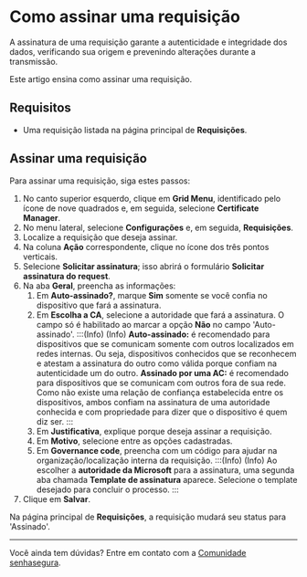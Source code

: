 # Como assinar uma requisição

A assinatura de uma requisição garante a autenticidade e integridade dos dados, verificando sua origem e prevenindo alterações durante a transmissão. 

Este artigo ensina como assinar uma requisição. 

## Requisitos
* Uma requisição listada na página principal de **Requisições**.

## Assinar uma requisição

Para assinar uma requisição, siga estes passos: 

1. No canto superior esquerdo, clique em **Grid Menu**, identificado pelo ícone de nove quadrados e, em seguida, selecione **Certificate Manager**.
2. No menu lateral, selecione **Configurações** e, em seguida, **Requisições**.
3. Localize a requisição que deseja assinar. 
4. Na coluna **Ação** correspondente, clique no ícone dos três pontos verticais.
5. Selecione **Solicitar assinatura**; isso abrirá o formulário **Solicitar assinatura do request**.
6. Na aba **Geral**, preencha as informações:
    1. Em **Auto-assinado?**, marque **Sim** somente se você confia no dispositivo que fará a assinatura.
    2. Em **Escolha a CA**, selecione a autoridade que fará a assinatura. O campo só é habilitado ao marcar a opção **Não** no campo 'Auto-assinado'.
    :::(Info) (Info)
    **Auto-assinado:** é recomendado para dispositivos que se comunicam somente com outros localizados em redes internas. Ou seja, dispositivos conhecidos que se reconhecem e atestam a assinatura do outro como válida porque confiam na autenticidade um do outro. 
    **Assinado por uma AC:** é recomendado para dispositivos que se comunicam com outros fora de sua rede. Como não existe uma relação de confiança estabelecida entre os dispositivos, ambos confiam na assinatura de uma autoridade conhecida e com propriedade para dizer que o dispositivo é quem diz ser.
    :::
    3. Em **Justificativa**, explique porque deseja assinar a requisição.
    4. Em **Motivo**, selecione entre as opções cadastradas. 
    5. Em **Governance code**, preencha com um código para ajudar na organização/localização interna da requisição. 
:::(Info) (Info)
Ao escolher a **autoridade da Microsoft** para a assinatura, uma segunda aba chamada **Template de assinatura** aparece. Selecione o template desejado para concluir o processo.
:::
7. Clique em **Salvar**.

Na página principal de **Requisições**, a requisição mudará seu status para 'Assinado'. 
***
Você ainda tem dúvidas? Entre em contato com a [Comunidade senhasegura](https://community.senhasegura.io/).



